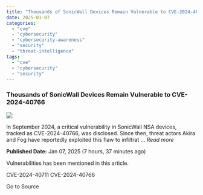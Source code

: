 ```yaml
---
title: "Thousands of SonicWall Devices Remain Vulnerable to CVE-2024-40766"
date: 2025-01-07
categories: 
  - "cve"
  - "cybersecurity"
  - "cybersecurity-awareness"
  - "security"
  - "threat-intelligence"
tags: 
  - "cve"
  - "cybersecurity"
  - "security"
---
```


### Thousands of SonicWall Devices Remain Vulnerable to CVE-2024-40766

![](https://upload.cvefeed.io/news/22625/thumbnail.jpg)

In September 2024, a critical vulnerability in SonicWall NSA devices, tracked as CVE-2024-40766, was disclosed. Since then, threat actors Akira and Fog have reportedly exploited this flaw to infiltrat ... _Read more_

**Published Date:** Jan 07, 2025 (7 hours, 37 minutes ago)

Vulnerabilities has been mentioned in this article.

CVE-2024-40711 CVE-2024-40766

Go to Source
